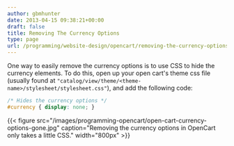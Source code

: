```yaml
---
author: gbmhunter
date: 2013-04-15 09:38:21+00:00
draft: false
title: Removing The Currency Options
type: page
url: /programming/website-design/opencart/removing-the-currency-options
---
```


One way to easily remove the currency options is to use CSS to hide the currency elements. To do this, open up your open cart's theme css file (usually found at `"catalog/view/theme/<theme-name>/stylesheet/stylesheet.css"`), and add the following code:

```css
/* Hides the currency options */
#currency { display: none; }
```

{{< figure src="/images/programming-opencart/open-cart-currency-options-gone.jpg" caption="Removing the currency options in OpenCart only takes a little CSS."  width="800px" >}}

